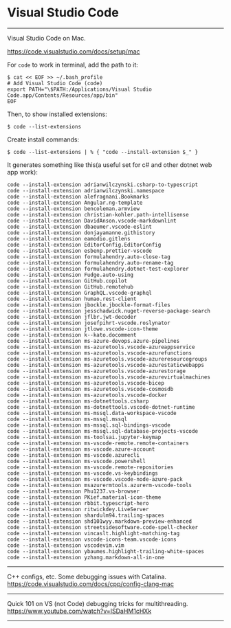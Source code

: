 # Visual Studio Code

---

Visual Studio Code on Mac.

https://code.visualstudio.com/docs/setup/mac

For `code` to work in terminal, add the path to it:

    $ cat << EOF >> ~/.bash_profile
    # Add Visual Studio Code (code)
    export PATH="\$PATH:/Applications/Visual Studio Code.app/Contents/Resources/app/bin"
    EOF

Then, to show installed extensions:

    $ code --list-extensions

Create install commands:

    $ code --list-extensions | % { "code --install-extension $_" }

It generates something like this(a useful set for c# and other dotnet web app work):

```
code --install-extension adrianwilczynski.csharp-to-typescript
code --install-extension adrianwilczynski.namespace
code --install-extension alefragnani.Bookmarks
code --install-extension Angular.ng-template
code --install-extension bencoleman.armview
code --install-extension christian-kohler.path-intellisense
code --install-extension DavidAnson.vscode-markdownlint
code --install-extension dbaeumer.vscode-eslint
code --install-extension donjayamanne.githistory
code --install-extension eamodio.gitlens
code --install-extension EditorConfig.EditorConfig
code --install-extension esbenp.prettier-vscode
code --install-extension formulahendry.auto-close-tag
code --install-extension formulahendry.auto-rename-tag
code --install-extension formulahendry.dotnet-test-explorer
code --install-extension Fudge.auto-using
code --install-extension GitHub.copilot
code --install-extension GitHub.remotehub
code --install-extension GraphQL.vscode-graphql
code --install-extension humao.rest-client
code --install-extension jbockle.jbockle-format-files
code --install-extension jesschadwick.nuget-reverse-package-search
code --install-extension jflbr.jwt-decoder
code --install-extension josefpihrt-vscode.roslynator
code --install-extension jtlowe.vscode-icon-theme
code --install-extension k--kato.docomment
code --install-extension ms-azure-devops.azure-pipelines
code --install-extension ms-azuretools.vscode-azureappservice
code --install-extension ms-azuretools.vscode-azurefunctions
code --install-extension ms-azuretools.vscode-azureresourcegroups
code --install-extension ms-azuretools.vscode-azurestaticwebapps
code --install-extension ms-azuretools.vscode-azurestorage
code --install-extension ms-azuretools.vscode-azurevirtualmachines
code --install-extension ms-azuretools.vscode-bicep
code --install-extension ms-azuretools.vscode-cosmosdb
code --install-extension ms-azuretools.vscode-docker
code --install-extension ms-dotnettools.csharp
code --install-extension ms-dotnettools.vscode-dotnet-runtime
code --install-extension ms-mssql.data-workspace-vscode
code --install-extension ms-mssql.mssql
code --install-extension ms-mssql.sql-bindings-vscode
code --install-extension ms-mssql.sql-database-projects-vscode
code --install-extension ms-toolsai.jupyter-keymap
code --install-extension ms-vscode-remote.remote-containers
code --install-extension ms-vscode.azure-account
code --install-extension ms-vscode.azurecli
code --install-extension ms-vscode.powershell
code --install-extension ms-vscode.remote-repositories
code --install-extension ms-vscode.vs-keybindings
code --install-extension ms-vscode.vscode-node-azure-pack
code --install-extension msazurermtools.azurerm-vscode-tools
code --install-extension Phu1237.vs-browser
code --install-extension PKief.material-icon-theme
code --install-extension rbbit.typescript-hero
code --install-extension ritwickdey.LiveServer
code --install-extension shardulm94.trailing-spaces
code --install-extension shd101wyy.markdown-preview-enhanced
code --install-extension streetsidesoftware.code-spell-checker
code --install-extension vincaslt.highlight-matching-tag
code --install-extension vscode-icons-team.vscode-icons
code --install-extension vscodevim.vim
code --install-extension ybaumes.highlight-trailing-white-spaces
code --install-extension yzhang.markdown-all-in-one
```

---

C++ configs, etc. Some debugging issues with Catalina.
https://code.visualstudio.com/docs/cpp/config-clang-mac

---

Quick 101 on VS (not Code) debugging tricks for multithreading.
https://www.youtube.com/watch?v=ISDaHM1cHXk

---
